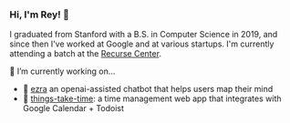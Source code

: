 ### Hi, I'm Rey! 👋

I graduated from Stanford with a B.S. in Computer Science in 2019, and since then I've worked at Google and at various startups. 
I'm currently attending a batch at the [Recurse Center](https://www.recurse.com/).

🔭 I’m currently working on...
- 💬 [ezra](https://github.com/rey-soleil/what-do-i-know) an openai-assisted chatbot that helps users map their mind
- 📆 [things-take-time](https://github.com/rey-soleil/things-take-time): a time management web app that integrates with Google Calendar + Todoist

<!--
**rey-soleil/rey-soleil** is a ✨ _special_ ✨ repository because its `README.md` (this file) appears on your GitHub profile.

Here are some ideas to get you started:

- 🔭 I’m currently working on ...
- 🌱 I’m currently learning ...
- 👯 I’m looking to collaborate on ...
- 🤔 I’m looking for help with ...
- 💬 Ask me about ...
- 📫 How to reach me: ...
- 😄 Pronouns: ...
- ⚡ Fun fact: ...
-->
